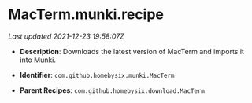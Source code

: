 # MacTerm.munki.recipe

_Last updated 2021-12-23 19:58:07Z_

- **Description**: Downloads the latest version of MacTerm and imports it into Munki.

- **Identifier**: `com.github.homebysix.munki.MacTerm`

- **Parent Recipes**: `com.github.homebysix.download.MacTerm`